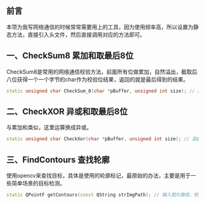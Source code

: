 ## 前言

本项为我写网络通信的时候常常需要用上的工具，因为使用频率高，所以设置为静态方法，直接引入头文件，然后直接调用对应的方法即可。



## 一、CheckSum8 累加和取最后8位

CheckSum8是常用的网络通信校验方法，前面所有位做累加，自然溢出，截取后八位获得一个一个字节的char作为校验位结果，返回的就是最后得到的结果。

```c++
static unsigned char CheckSum_8(char *pBuffer, unsigned int size); // 函数定义
```

## 二、CheckXOR 异或和取最后8位

与累加和类似，这里运算换成异或。

```c++
static unsigned char CheckXor(char *pBuffer, unsigned int size); // 函数定义
```

## 三、FindContours 查找轮廓

使用opencv来查找目标，具体是使用的轮廓标记，最原始的办法，主要是用于一些简单场景的目标检测。

```c++
static QPointF getContours(const QString strImgPath); // 输入图片路径，检测目标中心点，返回中心点坐标
```


